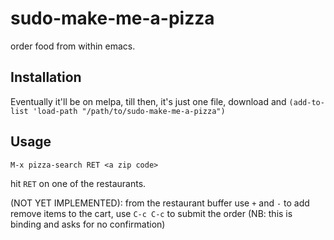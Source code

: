 # sudo-make-me-a-pizza

order food from within emacs.

## Installation

Eventually it'll be on melpa, till then, it's just one file, download and `(add-to-list 'load-path "/path/to/sudo-make-me-a-pizza")`

## Usage

```
M-x pizza-search RET <a zip code>
```

hit `RET` on one of the restaurants. 

(NOT YET IMPLEMENTED): from the restaurant buffer use `+` and `-` to
add remove items to the cart, use `C-c C-c` to submit the order (NB:
this is binding and asks for no confirmation)
